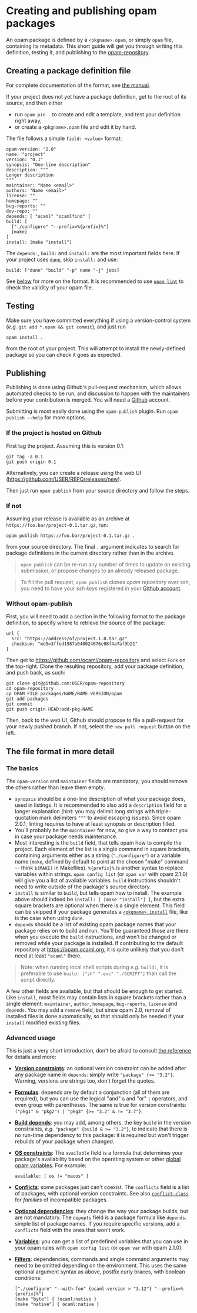# Creating and publishing opam packages

An opam package is defined by a `<pkgname>.opam`, or simply `opam` file,
containing its metadata. This short guide will get you through writing this
definition, testing it, and publishing to the
[opam-repository](https://github.com/ocaml/opam-repository).

## Creating a package definition file

For complete documentation of the format, see [the manual](Manual.html#Package-definitions).

If your project does not yet have a package definition, get to the root of its
source, and then either
- run `opam pin .` to create and edit a template, and test your definition right
away,
- or create a `<pkgname>.opam` file and edit it by hand.

The file follows a simple `field: <value>` format:

```
opam-version: "2.0"
name: "project"
version: "0.1"
synopsis: "One-line description"
description: """
Longer description
"""
maintainer: "Name <email>"
authors: "Name <email>"
license: ""
homepage: ""
bug-reports: ""
dev-repo: ""
depends: [ "ocaml" "ocamlfind" ]
build: [
  ["./configure" "--prefix=%{prefix}%"]
  [make]
]
install: [make "install"]
```

The `depends:`, `build:` and `install:` are the most important fields here. If
your project uses [`dune`](https://github.com/ocaml/dune), skip `install:` and
use:

```
build: ["dune" "build" "-p" name "-j" jobs]
```

See [below](#The-file-format-in-more-detail) for more on the format.
It is recommended to use [`opam lint`](man/opam-lint.html) to check the
validity of your opam file.

## Testing

Make sure you have committed everything if using a version-control system
(_e.g._ `git add *.opam && git commit`), and just run

```
opam install .
```

from the root of your project. This will attempt to install the newly-defined
package so you can check it goes as expected.

## Publishing

Publishing is done using Github's pull-request mechanism, which allows automated
checks to be run, and discussion to happen with the maintainers before your
contribution is merged. You will need a [Github](https://github.com/) account.

Submitting is most easily done using the `opam-publish` plugin. Run `opam
publish --help` for more options.

### If the project is hosted on Github

First tag the project. Assuming this is version 0.1:
```
git tag -a 0.1
git push origin 0.1
```
Alternatively, you can create a release using the web UI
(https://github.com/USER/REPO/releases/new).

Then just run `opam publish` from your source directory and follow the steps.

### If not

Assuming your release is available as an archive at
`https://foo.bar/project-0.1.tar.gz`, run:

```
opam publish https://foo.bar/project-0.1.tar.gz .
```

from your source directory. The final `.` argument indicates to search for
package definitions in the current directory rather than in the archive.

> `opam publish` can be re-run any number of times to update an existing
> submission, or propose changes to an already released package.

> To fill the pull request, `opam publish` clones _opam repository_ over ssh,
> you need to have your *ssh keys* registered in your [Github
> account](https://help.github.com/en/articles/connecting-to-github-with-ssh).

### Without opam-publish

First, you will need to add a section in the following format to the package
definition, to specify where to retrieve the source of the package:
```
url {
  src: "https://address/of/project.1.0.tar.gz"
  checksum: "md5=3ffed1987a040024076c08f4a7af9b21"
}
```

Then get to https://github.com/ocaml/opam-repository and select `Fork` on the
top-right. Clone the resulting repository, add your package definition, and
push back, as such:

```
git clone git@github.com:USER/opam-repository
cd opam-repository
cp OPAM_FILE packages/NAME/NAME.VERSION/opam
git add packages
git commit
git push origin HEAD:add-pkg-NAME
```

Then, back to the web UI, Github should propose to file a pull-request for your
newly pushed branch. If not, select the `new pull request` button on the left.

## The file format in more detail

### The basics

The `opam-version` and `maintainer` fields are mandatory; you should
remove the others rather than leave them empty.
* `synopsis` should be a one-line description of what your package does, used in
  listings. It is recommended to also add a `description` field for a longer
  explanation (hint: you may delimit long strings with triple-quotation mark
  delimiters `"""` to avoid escaping issues). Since opam 2.0.1, linting requires
  to have at least synopsis or description filled.
* You'll probably be the `maintainer` for now, so give a way to contact you in
  case your package needs maintenance.
* Most interesting is the `build` field, that tells opam how to compile the
  project. Each element of the list is a single command in square brackets,
  containing arguments either as a string (`"./configure"`) or a variable name
  (`make`, defined by default to point at the chosen "make" command -- think
  `$(MAKE)` in Makefiles). `%{prefix}%` is another syntax to replace variables
  within strings. `opam config list` (or `opam var` with opam 2.1.0) will give
  you a list of available variables. `build` instructions shouldn't need to
  write outside of the package's source directory.
* `install` is similar to `build`, but tells opam how to install. The example
  above should indeed be `install: [ [make "install"] ]`, but the extra square
  brackets are optional when there is a single element. This field can be
  skipped if your package generates a
  [`<pkgname>.install`](Manual.html#lt-pkgname-gt-install) file, like is the
  case when using `dune`.
* `depends` should be a list of existing opam package names that your package
  relies on to build and run. You'll be guaranteed those are there when you
  execute the `build` instructions, and won't be changed or removed while your
  package is installed. If contributing to the default repository at
  https://opam.ocaml.org, it is quite unlikely that you don't need at least
  `"ocaml"` there.

> Note: when running local shell scripts during _e.g._ `build:`, it is
> preferable to use `build: ["sh" "-exc" "./SCRIPT"]` than call the script
> directly.

A few other fields are available, but that should be enough to get started. Like
`install`, most fields may contain lists in square brackets rather than a single
element: `maintainer`, `author`, `homepage`, `bug-reports`, `license` and
`depends`. You may add a `remove` field, but since opam 2.0, removal of
installed files is done automatically, so that should only be needed if your
`install` modified existing files.

### Advanced usage

This is just a very short introduction, don't be afraid to consult
[the reference](Manual.html#opam) for details and more:

* [**Version constraints**](Manual.html#Package-Formulas): an optional version
  constraint can be added after any package name in `depends`: simply write
  `"package" {>= "3.2"}`. Warning, versions are strings too, don't forget the
  quotes.
* [**Formulas**](Manual.html#Package-Formulas): depends are by default a
  conjunction (all of them are required), but you can use the logical "and" `&`
  and "or" `|` operators, and even group with parentheses. The same is true for
  version constraints: `("pkg1" & "pkg2") | "pkg3" {>= "3.2" & != "3.7"}`.
* [**Build depends**](Manual.html#Filtered-package-formulas): you may add, among
  others, the key `build` in the version constraints, _e.g._
  `"package" {build & >= "3.2"}`, to indicate that there is no run-time
  dependency to this package: it is required but won't trigger rebuilds of your
  package when changed.
* [**OS constraints**](Manual.html#opamfield-available): The `available` field
  is a formula that determines your package's availability based on the
  operating system or other
  [global opam variables](Manual.html#Global-variables). For example:

    ```
    available: [ os != "macos" ]
    ```
* [**Conflicts**](Manual.html#opamfield-conflicts): some packages just can't
  coexist. The `conflicts` field is a list of packages, with optional version
  constraints. See also [`conflict-class`](Manual.html#opamfield-conflict-class)
  for _families_ of incompatible packages.
* [**Optional dependencies**](Manual.html#opamfield-depopts): they change the
  way your package builds, but are not mandatory. The `depopts` field is a
  package formula like `depends`. simple list of package names. If you require
  specific versions, add a `conflicts` field with the ones that won't work.
* [**Variables**](Manual.html#Variables): you can get a list of predefined
  variables that you can use in your opam rules with `opam config list` (or
  `opam var` with opam 2.1.0).
* [**Filters**](Manual.html#Filters): dependencies, commands and single command
  arguments may need to be omitted depending on the environment. This uses the
  same optional argument syntax as above, postfix curly braces, with boolean
  conditions:

    ```
    ["./configure" "--with-foo" {ocaml-version > "3.12"} "--prefix=%{prefix}%"]
    [make "byte"] { !ocaml:native }
    [make "native"] { ocaml:native }
    ```
